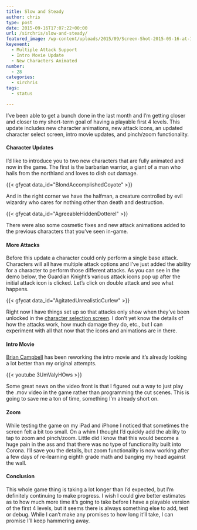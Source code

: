 ```yaml
---
title: Slow and Steady
author: chris
type: post
date: 2015-09-16T17:07:22+00:00
url: /sirchris/slow-and-steady/
featured_image: /wp-content/uploads/2015/09/Screen-Shot-2015-09-16-at-12.56.00-PM.png
keyevent:
  - Multiple Attack Support
  - Intro Movie Update
  - New Characters Animated
number:
  - 28
categories:
  - sirchris
tags:
  - status

---
```

I’ve been able to get a bunch done in the last month and I’m getting closer and closer to my short-term goal of having a playable first 4 levels. This update includes new character animations, new attack icons, an updated character select screen, intro movie updates, and pinch/zoom functionality.
<!--more-->

#### Character Updates

I’d like to introduce you to two new characters that are fully animated and now in the game. The first is the barbarian warrior, a giant of a man who hails from the northland and loves to dish out damage.

<div class="inlineimg">
  {{< gfycat data_id="BlondAccomplishedCoyote" >}}
</div>

And in the right corner we have the halfman, a creature controlled by evil wizardry who cares for nothing other than death and destruction.

<div class="inlineimg">
  {{< gfycat data_id="AgreeableHiddenDotterel" >}}
</div>

There were also some cosmetic fixes and new attack animations added to the previous characters that you’ve seen in-game.

#### More Attacks

Before this update a character could only perform a single base attack. Characters will all have multiple attack options and I’ve just added the ability for a character to perform those different attacks. As you can see in the demo below, the Guardian Knight’s various attack icons pop up after the initial attack icon is clicked. Let&#8217;s click on double attack and see what happens.

<div class="inlineimg">
  {{< gfycat data_id="AgitatedUnrealisticCurlew" >}}
</div>

Right now I have things set up so that attacks only show when they’ve been unlocked in the [character selection screen][1]. I don’t yet know the details of how the attacks work, how much damage they do, etc., but I can experiment with all that now that the icons and animations are in there.

#### Intro Movie

[Brian Campbell][2] has been reworking the intro movie and it’s already looking a lot better than my original attempts.

<div class="inlineimg">
  {{< youtube 3UmValyHOws >}}
</div>

Some great news on the video front is that I figured out a way to just play the .mov video in the game rather than programming the cut scenes. This is going to save me a ton of time, something I’m already short on.

#### Zoom

While testing the game on my iPad and iPhone I noticed that sometimes the screen felt a bit too small. On a whim I thought I’d quickly add the ability to tap to zoom and pinch/zoom. Little did I know that this would become a huge pain in the ass and that there was no type of functionality built into Corona. I’ll save you the details, but zoom functionality is now working after a few days of re-learning eighth grade math and banging my head against the wall.

#### Conclusion

This whole game thing is taking a lot longer than I’d expected, but I’m definitely continuing to make progress. I wish I could give better estimates as to how much more time it’s going to take before I have a playable version of the first 4 levels, but it seems there is always something else to add, test or debug. While I can’t make any promises to how long it’ll take, I can promise I’ll keep hammering away.

 [1]: http://battleofbrothers.com/sirchris/character-creation
 [2]: http://secretpowers.com